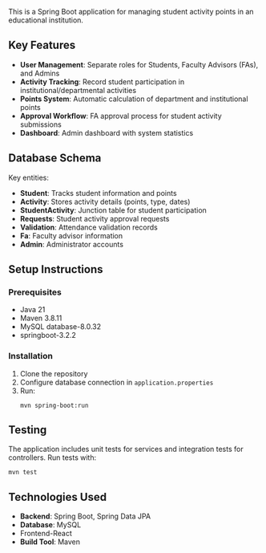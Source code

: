 This is a Spring Boot application for managing student activity points in an educational institution.
## Key Features
- **User Management**: Separate roles for Students, Faculty Advisors (FAs), and Admins
- **Activity Tracking**: Record student participation in institutional/departmental activities
- **Points System**: Automatic calculation of department and institutional points
- **Approval Workflow**: FA approval process for student activity submissions
- **Dashboard**: Admin dashboard with system statistics

## Database Schema
Key entities:
- **Student**: Tracks student information and points
- **Activity**: Stores activity details (points, type, dates)
- **StudentActivity**: Junction table for student participation
- **Requests**: Student activity approval requests
- **Validation**: Attendance validation records
- **Fa**: Faculty advisor information
- **Admin**: Administrator accounts

## Setup Instructions

### Prerequisites
- Java 21
- Maven 3.8.11
- MySQL database-8.0.32
- springboot-3.2.2

### Installation
1. Clone the repository
2. Configure database connection in `application.properties`
3. Run:
   ```
   mvn spring-boot:run
   ```
## Testing
The application includes unit tests for services and integration tests for controllers. Run tests with:
```
mvn test
```
## Technologies Used
- **Backend**: Spring Boot, Spring Data JPA
- **Database**: MySQL
- Frontend-React
- **Build Tool**: Maven

